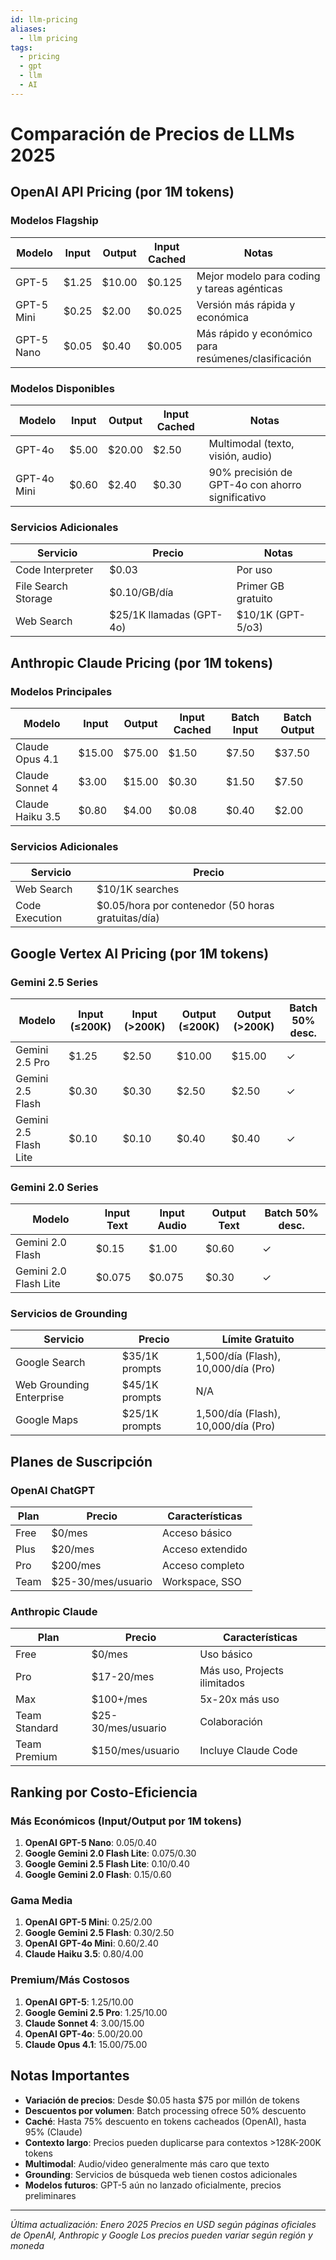 ```yaml
---
id: llm-pricing
aliases:
  - llm pricing
tags:
  - pricing
  - gpt
  - llm
  - AI
---
```


# Comparación de Precios de LLMs 2025

## OpenAI API Pricing (por 1M tokens)

### Modelos Flagship
| Modelo | Input | Output | Input Cached | Notas |
|--------|-------|--------|--------------|-------|
| GPT-5 | $1.25 | $10.00 | $0.125 | Mejor modelo para coding y tareas agénticas |
| GPT-5 Mini | $0.25 | $2.00 | $0.025 | Versión más rápida y económica |
| GPT-5 Nano | $0.05 | $0.40 | $0.005 | Más rápido y económico para resúmenes/clasificación |

### Modelos Disponibles
| Modelo | Input | Output | Input Cached | Notas |
|--------|-------|--------|--------------|-------|
| GPT-4o | $5.00 | $20.00 | $2.50 | Multimodal (texto, visión, audio) |
| GPT-4o Mini | $0.60 | $2.40 | $0.30 | 90% precisión de GPT-4o con ahorro significativo |

### Servicios Adicionales
| Servicio | Precio | Notas |
|----------|--------|-------|
| Code Interpreter | $0.03 | Por uso |
| File Search Storage | $0.10/GB/día | Primer GB gratuito |
| Web Search | $25/1K llamadas (GPT-4o) | $10/1K (GPT-5/o3) |

## Anthropic Claude Pricing (por 1M tokens)

### Modelos Principales
| Modelo | Input | Output | Input Cached | Batch Input | Batch Output |
|--------|-------|--------|--------------|-------------|--------------|
| Claude Opus 4.1 | $15.00 | $75.00 | $1.50 | $7.50 | $37.50 |
| Claude Sonnet 4 | $3.00 | $15.00 | $0.30 | $1.50 | $7.50 |
| Claude Haiku 3.5 | $0.80 | $4.00 | $0.08 | $0.40 | $2.00 |

### Servicios Adicionales
| Servicio | Precio |
|----------|--------|
| Web Search | $10/1K searches |
| Code Execution | $0.05/hora por contenedor (50 horas gratuitas/día) |

## Google Vertex AI Pricing (por 1M tokens)

### Gemini 2.5 Series
| Modelo | Input (≤200K) | Input (>200K) | Output (≤200K) | Output (>200K) | Batch 50% desc. |
|--------|---------------|---------------|----------------|----------------|------------------|
| Gemini 2.5 Pro | $1.25 | $2.50 | $10.00 | $15.00 | ✓ |
| Gemini 2.5 Flash | $0.30 | $0.30 | $2.50 | $2.50 | ✓ |
| Gemini 2.5 Flash Lite | $0.10 | $0.10 | $0.40 | $0.40 | ✓ |

### Gemini 2.0 Series
| Modelo | Input Text | Input Audio | Output Text | Batch 50% desc. |
|--------|------------|-------------|-------------|------------------|
| Gemini 2.0 Flash | $0.15 | $1.00 | $0.60 | ✓ |
| Gemini 2.0 Flash Lite | $0.075 | $0.075 | $0.30 | ✓ |

### Servicios de Grounding
| Servicio | Precio | Límite Gratuito |
|----------|--------|-----------------|
| Google Search | $35/1K prompts | 1,500/día (Flash), 10,000/día (Pro) |
| Web Grounding Enterprise | $45/1K prompts | N/A |
| Google Maps | $25/1K prompts | 1,500/día (Flash), 10,000/día (Pro) |

## Planes de Suscripción

### OpenAI ChatGPT
| Plan | Precio | Características |
|------|--------|-----------------|
| Free | $0/mes | Acceso básico |
| Plus | $20/mes | Acceso extendido |
| Pro | $200/mes | Acceso completo |
| Team | $25-30/mes/usuario | Workspace, SSO |

### Anthropic Claude
| Plan | Precio | Características |
|------|--------|-----------------|
| Free | $0/mes | Uso básico |
| Pro | $17-20/mes | Más uso, Projects ilimitados |
| Max | $100+/mes | 5x-20x más uso |
| Team Standard | $25-30/mes/usuario | Colaboración |
| Team Premium | $150/mes/usuario | Incluye Claude Code |

## Ranking por Costo-Eficiencia

### Más Económicos (Input/Output por 1M tokens)
1. **OpenAI GPT-5 Nano**: $0.05/$0.40
2. **Google Gemini 2.0 Flash Lite**: $0.075/$0.30
3. **Google Gemini 2.5 Flash Lite**: $0.10/$0.40
4. **Google Gemini 2.0 Flash**: $0.15/$0.60

### Gama Media
1. **OpenAI GPT-5 Mini**: $0.25/$2.00
2. **Google Gemini 2.5 Flash**: $0.30/$2.50
3. **OpenAI GPT-4o Mini**: $0.60/$2.40
4. **Claude Haiku 3.5**: $0.80/$4.00

### Premium/Más Costosos
1. **OpenAI GPT-5**: $1.25/$10.00
2. **Google Gemini 2.5 Pro**: $1.25/$10.00
3. **Claude Sonnet 4**: $3.00/$15.00
4. **OpenAI GPT-4o**: $5.00/$20.00
5. **Claude Opus 4.1**: $15.00/$75.00

## Notas Importantes

- **Variación de precios**: Desde $0.05 hasta $75 por millón de tokens
- **Descuentos por volumen**: Batch processing ofrece 50% descuento
- **Caché**: Hasta 75% descuento en tokens cacheados (OpenAI), hasta 95% (Claude)
- **Contexto largo**: Precios pueden duplicarse para contextos >128K-200K tokens
- **Multimodal**: Audio/video generalmente más caro que texto
- **Grounding**: Servicios de búsqueda web tienen costos adicionales
- **Modelos futuros**: GPT-5 aún no lanzado oficialmente, precios preliminares

---
*Última actualización: Enero 2025*
*Precios en USD según páginas oficiales de OpenAI, Anthropic y Google*
*Los precios pueden variar según región y moneda*
